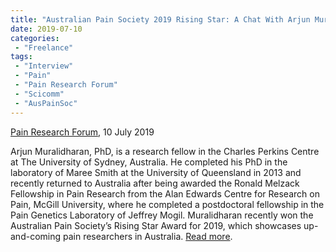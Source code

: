 ```yaml
---
title: "Australian Pain Society 2019 Rising Star: A Chat With Arjun Muralidharan"
date: 2019-07-10
categories:
 - "Freelance"
tags:
 - "Interview"
 - "Pain"
 - "Pain Research Forum" 
 - "Scicomm"
 - "AusPainSoc"
---
```


<!--more-->

[Pain Research Forum](https://www.painresearchforum.org/), 10 July 2019

Arjun Muralidharan, PhD, is a research fellow in the Charles Perkins Centre at The University of Sydney, Australia. He completed his PhD in the laboratory of Maree Smith at the University of Queensland in 2013 and recently returned to Australia after being awarded the Ronald Melzack Fellowship in Pain Research from the Alan Edwards Centre for Research on Pain, McGill University, where he completed a postdoctoral fellowship in the Pain Genetics Laboratory of Jeffrey Mogil. Muralidharan recently won the Australian Pain Society’s Rising Star Award for 2019, which showcases up-and-coming pain researchers in Australia. [Read more](https://www.painresearchforum.org/forums/interview/119869-australian-pain-society-2019-rising-star-chat-arjun-muralidharan).